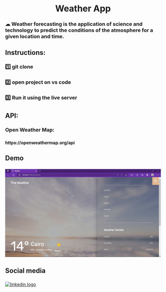 <h1 align="center">Weather App</h1>

###

<h3 align="left">☁ Weather forecasting is the application of science and technology to predict the conditions of the atmosphere for a given location and time.</h3>

###

<h2 align="left">Instructions:</h2>

###

<h3 align="left">1️⃣  git clone <clone url></h3>

###

<h3 align="left">2️⃣  open project on vs code</h3>

###

<h3 align="left">3️⃣ Run it using the live server</h3>

###

<h2 align="left">API:</h2>

###

<h3 align="left">Open Weather Map:</h3>

###

<h4 align="left">https://openweathermap.org/api</h4>

###

<h2 align="left">Demo</h2>

###

<img src="img/readme.gif" alt="gif" />

###

<h2 align="left">Social media</h2>

###

<div align="left">
  <a href="https://www.linkedin.com/in/hadeel-sawah-83961518a/" target="_blank">
    <img src="https://img.shields.io/static/v1?message=LinkedIn&logo=linkedin&label=&color=0077B5&logoColor=white&labelColor=&style=flat" height="40" alt="linkedin logo"  />
  </a>
</div>

###
